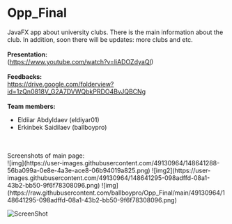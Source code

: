 # Opp_Final
JavaFX app about university clubs. There is the main information about the club. In addition, soon there will be updates: more clubs and etc.
</br>
</br>
**Presentation:**
</br>
(https://www.youtube.com/watch?v=liADOZdyaQI)
</br>
</br>
**Feedbacks:** 
</br>
https://drive.google.com/folderview?id=1zQn0818V_G2A7DVWQbkPRDO4BvJQBCNg
</br>
</br>
**Team members:**
</br>
- Eldiiar Abdyldaev (eldiyar01)
- Erkinbek Saidilaev (ballboypro)
</br>
</br>
Screenshots of main page:
</br>
![img](https://user-images.githubusercontent.com/49130964/148641288-56ba099a-0e8e-4a3e-ace8-06b94019a825.png)
![img2](https://user-images.githubusercontent.com/49130964/148641295-098adffd-08a1-43b2-bb50-9f6f78308096.png)
![img](https://raw.githubusercontent.com/ballboypro/Opp_Final/main/49130964/148641295-098adffd-08a1-43b2-bb50-9f6f78308096.png)

![ScreenShot](https://raw.githubusercontent.com/i-saumitra/Voice-controlled-MP3-Player/master/screenshot.jpg)
